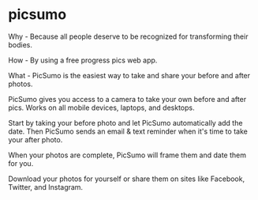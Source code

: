 # picsumo

Why - Because all people deserve to be recognized for transforming their bodies.

How - By using a free progress pics web app.

What - PicSumo is the easiest way to take and share your before and after photos.

PicSumo gives you access to a camera to take your own before and after pics. Works on all mobile devices, laptops, and desktops.

Start by taking your before photo and let PicSumo automatically add the date. Then PicSumo sends an email & text reminder when it's time to take your after photo.

When your photos are complete, PicSumo will frame them and date them for you.

Download your photos for yourself or share them on sites like Facebook, Twitter, and Instagram.



